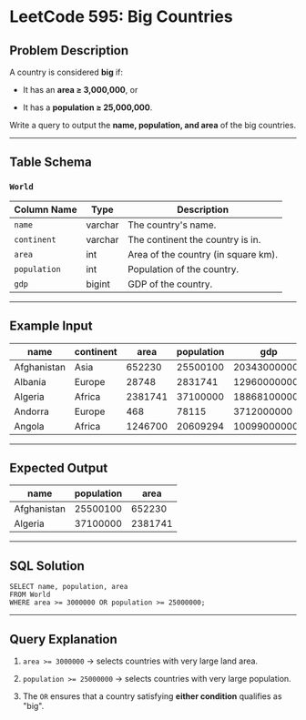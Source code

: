 LeetCode 595: Big Countries
==============================

Problem Description
----------------------

A country is considered **big** if:

-   It has an **area ≥ 3,000,000**, or

-   It has a **population ≥ 25,000,000**.

Write a query to output the **name, population, and area** of the big countries.

* * * * *

Table Schema
---------------

### `World`

| Column Name | Type | Description |
| --- | --- | --- |
| `name` | varchar | The country's name. |
| `continent` | varchar | The continent the country is in. |
| `area` | int | Area of the country (in square km). |
| `population` | int | Population of the country. |
| `gdp` | bigint | GDP of the country. |

* * * * *

Example Input
----------------

| name | continent | area | population | gdp |
| --- | --- | --- | --- | --- |
| Afghanistan | Asia | 652230 | 25500100 | 20343000000 |
| Albania | Europe | 28748 | 2831741 | 12960000000 |
| Algeria | Africa | 2381741 | 37100000 | 188681000000 |
| Andorra | Europe | 468 | 78115 | 3712000000 |
| Angola | Africa | 1246700 | 20609294 | 100990000000 |

* * * * *

Expected Output
-----------------

| name | population | area |
| --- | --- | --- |
| Afghanistan | 25500100 | 652230 |
| Algeria | 37100000 | 2381741 |

* * * * *

SQL Solution
---------------

```
SELECT name, population, area
FROM World
WHERE area >= 3000000 OR population >= 25000000;
```

* * * * *

Query Explanation
--------------------

1.  `area >= 3000000` → selects countries with very large land area.

2.  `population >= 25000000` → selects countries with very large population.

3.  The `OR` ensures that a country satisfying **either condition** qualifies as "big".